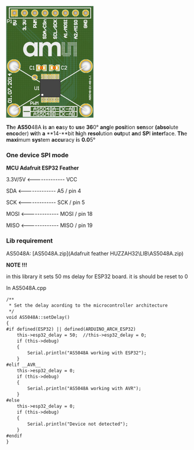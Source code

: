 <img src="rd.assets/AS5048A_IM000200_1-00.png" style="zoom: 33%;" /> 

**Th**e **AS50**48A **i**s **a**n **ea**sy **t**o **us**e **36**0° **ang**le **posi**tion **sen**sor **(abso**lute **enco**der) **wi**th **a** **14-**bit **hi**gh **resol**ution **out**put **an**d **SP**I **inter**face. **Th**e **maxi**mum **sys**tem **accu**racy **i**s **0.0**5° 



### One device SPI mode

**MCU			              Adafruit ESP32 Feather**

3.3V/5V  <------------- VCC

SDA        <------------- A5 / pin 4

SCK        <------------- SCK / pin 5

MOSI     <------------- MOSI / pin 18

MISO    <------------- MISO / pin 19



### Lib requirement

AS5048A:  [AS5048A.zip](Adafruit feather HUZZAH32\LIB\AS5048A.zip) 

**NOTE !!!** 

in this library it sets 50 ms delay for ESP32 board. it is should be reset to 0

In AS5048A.cpp

```
/**
 * Set the delay acording to the microcontroller architecture
 */
void AS5048A::setDelay()
{
#if defined(ESP32) || defined(ARDUINO_ARCH_ESP32)
	this->esp32_delay = 50;  //this->esp32_delay = 0;
	if (this->debug)
	{
		Serial.println("AS5048A working with ESP32");
	}
#elif __AVR__
	this->esp32_delay = 0;
	if (this->debug)
	{
		Serial.println("AS5048A working with AVR");
	}
#else
	this->esp32_delay = 0;
	if (this->debug)
	{
		Serial.println("Device not detected");
	}
#endif
}
```



